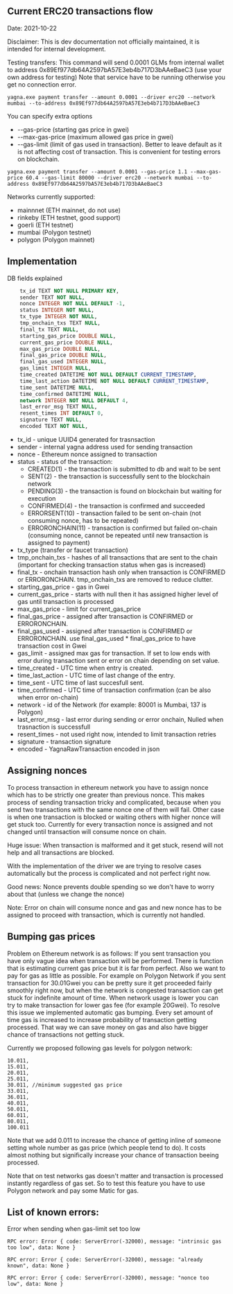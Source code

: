 ## Current ERC20 transactions flow 
Date: 2021-10-22

Disclaimer: This is dev documentation not officially maintained, it is intended for internal development.

Testing transfers:
This command will send 0.0001 GLMs from internal wallet to address 0x89Ef977db64A2597bA57E3eb4b717D3bAAeBaeC3 (use your own address for testing)
Note that service have to be running otherwise you get no connection error.

```
yagna.exe payment transfer --amount 0.0001 --driver erc20 --network mumbai --to-address 0x89Ef977db64A2597bA57E3eb4b717D3bAAeBaeC3
```

You can specify extra options 
* --gas-price (starting gas price in gwei)
* --max-gas-price (maximum allowed gas price in gwei)
* --gas-limit (limit of gas used in transaction). Better to leave default as it is not affecting cost of transaction. This is convenient for testing errors on blockchain.

```
yagna.exe payment transfer --amount 0.0001 --gas-price 1.1 --max-gas-price 60.4 --gas-limit 80000 --driver erc20 --network mumbai --to-address 0x89Ef977db64A2597bA57E3eb4b717D3bAAeBaeC3
```

Networks currently supported:
* mainnnet (ETH mainnet, do not use)
* rinkeby (ETH testnet, good support)
* goerli (ETH testnet)
* mumbai (Polygon testnet)
* polygon (Polygon mainnet)

## Implementation

DB fields explained

```sql
    tx_id TEXT NOT NULL PRIMARY KEY,
    sender TEXT NOT NULL,
    nonce INTEGER NOT NULL DEFAULT -1,
    status INTEGER NOT NULL,
    tx_type INTEGER NOT NULL,
    tmp_onchain_txs TEXT NULL,
    final_tx TEXT NULL,
    starting_gas_price DOUBLE NULL,
    current_gas_price DOUBLE NULL,
    max_gas_price DOUBLE NULL,
    final_gas_price DOUBLE NULL,
    final_gas_used INTEGER NULL,
    gas_limit INTEGER NULL,
    time_created DATETIME NOT NULL DEFAULT CURRENT_TIMESTAMP,
    time_last_action DATETIME NOT NULL DEFAULT CURRENT_TIMESTAMP,
    time_sent DATETIME NULL,
    time_confirmed DATETIME NULL,
    network INTEGER NOT NULL DEFAULT 4,
    last_error_msg TEXT NULL,
    resent_times INT DEFAULT 0,
    signature TEXT NULL,
    encoded TEXT NOT NULL,
```

* tx_id - unique UUID4 generated for trasnsaction
* sender - internal yagna address used for sending transaction
* nonce - Ethereum nonce assigned to transaction
* status - status of the transaction:
  * CREATED(1) - the transaction is submitted to db and wait to be sent
  * SENT(2) - the transaction is successfully sent to the blockchain network 
  * PENDING(3) - the transaction is found on blockchain but waiting for execution 
  * CONFIRMED(4) - the transaction is confirmed and succeeded
  * ERRORSENT(10) - transaction failed to be sent on-chain (not consuming nonce, has to be repeated)
  * ERRORONCHAIN(11) - transaction is confirmed but failed on-chain (consuming nonce, cannot be repeated until new transaction is assigned to payment)
* tx_type (transfer or faucet transaction)
* tmp_onchain_txs - hashes of all transactions that are sent to the chain (important for checking transaction status when gas is increased)
* final_tx - onchain transaction hash only when transaction is CONFIRMED or ERRORONCHAIN. tmp_onchain_txs are removed to reduce clutter.
* starting_gas_price - gas in Gwei
* current_gas_price - starts with null then it has assigned higher level of gas until transaction is processed
* max_gas_price - limit for current_gas_price
* final_gas_price - assigned after transaction is CONFIRMED or ERRORONCHAIN.
* final_gas_used - assigned after transaction is CONFIRMED or ERRORONCHAIN. use final_gas_used * final_gas_price to have transaction cost in Gwei  
* gas_limit - assigned max gas for transaction. If set to low ends with error during transaction sent or error on chain depending on set value.
* time_created - UTC time when entry is created.
* time_last_action - UTC time of last change of the entry.
* time_sent - UTC time of last succesfull sent.
* time_confirmed - UTC time of transaction confirmation (can be also when error on-chain)
* network - id of the Network (for example: 80001 is Mumbai, 137 is Polygon)
* last_error_msg - last error during sending or error onchain, Nulled when trasnaction is successfull
* resent_times - not used right now, intended to limit transaction retries
* signature - transaction signature
* encoded - YagnaRawTransaction encoded in json

## Assigning nonces

To process transaction in ethereum network you have to assign nonce which has to be strictly one greater than previous nonce.
This makes process of sending transaction tricky and complicated, because when you send two transactions with the same nonce one of them will fail. Other case is when one transaction is blocked or waiting others with higher nonce will get stuck too.
Currently for every transaction nonce is assigned and not changed until transaction will consume nonce on chain.

Huge issue: When transaction is malformed and it get stuck, resend will not help and all transactions are blocked.

With the implementation of the driver we are trying to resolve cases automatically but the process is complicated and not perfect right now.

Good news: Nonce prevents double spending so we don't have to worry about that (unless we change the nonce)

Note: Error on chain will consume nonce and gas and new nonce has to be assigned to proceed with transaction, which is currently not handled.

## Bumping gas prices

Problem on Ethereum network is as follows:
If you sent transaction you have only vague idea when transaction will be performed. 
There is function that is estimating current gas price but it is far from perfect.
Also we want to pay for gas as little as possible. 
For example on Polygon Network if you sent transaction for 30.01Gwei you can be pretty sure it get proceeded fairly smoothly
right now, but when the network is congested transaction can get stuck for indefinite amount of time.
When network usage is lower you can try to make transaction for lower gas fee (for example 20Gwei).
To resolve this issue we implemented automatic gas bumping. Every set amount of time gas is increased to increase probability of transaction getting processed.
That way we can save money on gas and also have bigger chance of transactions not getting stuck.

Currently we proposed following gas levels for polygon network:
```
10.011, 
15.011, 
20.011, 
25.011, 
30.011, //minimum suggested gas price 
33.011, 
36.011, 
40.011, 
50.011, 
60.011, 
80.011,
100.011
```
Note that we add 0.011 to increase the chance of getting inline of someone setting whole number as gas price (which people tend to do). It costs almost nothing but significally increase your chance of transaction beeing processed.

Note that on test networks gas doesn't matter and transaction is processed instantly regardless of gas set. So to test this
feature you have to use Polygon network and pay some Matic for gas.

## List of known errors:

Error when sending when gas-limit set too low
```
RPC error: Error { code: ServerError(-32000), message: "intrinsic gas too low", data: None }
```
```
RPC error: Error { code: ServerError(-32000), message: "already known", data: None }
```
```
RPC error: Error { code: ServerError(-32000), message: "nonce too low", data: None }
```







